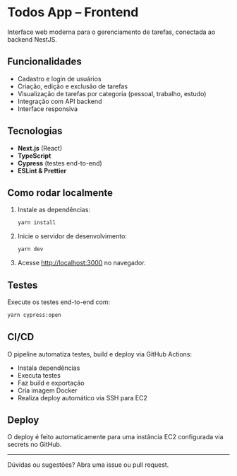 # Todos App – Frontend

Interface web moderna para o gerenciamento de tarefas, conectada ao backend NestJS.

## Funcionalidades

- Cadastro e login de usuários
- Criação, edição e exclusão de tarefas
- Visualização de tarefas por categoria (pessoal, trabalho, estudo)
- Integração com API backend
- Interface responsiva

## Tecnologias

- **Next.js** (React)
- **TypeScript**
- **Cypress** (testes end-to-end)
- **ESLint & Prettier**

## Como rodar localmente

1. Instale as dependências:
   ```bash
   yarn install
   ```
2. Inicie o servidor de desenvolvimento:
   ```bash
   yarn dev
   ```
3. Acesse [http://localhost:3000](http://localhost:3000) no navegador.

## Testes

Execute os testes end-to-end com:

```bash
yarn cypress:open
```

## CI/CD

O pipeline automatiza testes, build e deploy via GitHub Actions:

- Instala dependências
- Executa testes
- Faz build e exportação
- Cria imagem Docker
- Realiza deploy automático via SSH para EC2

## Deploy

O deploy é feito automaticamente para uma instância EC2 configurada via secrets no GitHub.

---

Dúvidas ou sugestões? Abra uma issue ou pull request.
